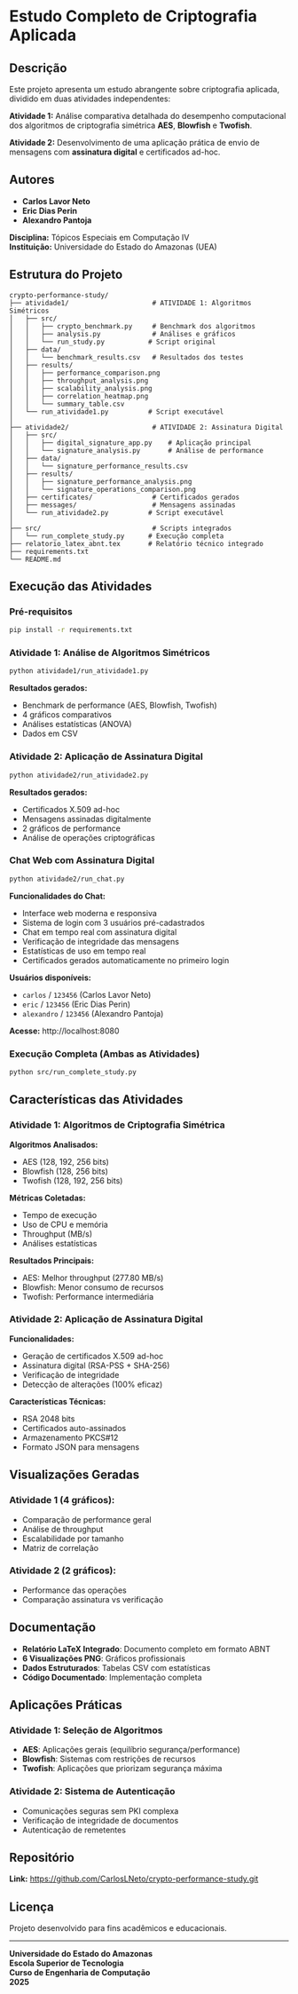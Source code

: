 # Estudo Completo de Criptografia Aplicada

## Descrição

Este projeto apresenta um estudo abrangente sobre criptografia aplicada, dividido em duas atividades independentes:

**Atividade 1:** Análise comparativa detalhada do desempenho computacional dos algoritmos de criptografia simétrica **AES**, **Blowfish** e **Twofish**.

**Atividade 2:** Desenvolvimento de uma aplicação prática de envio de mensagens com **assinatura digital** e certificados ad-hoc.

## Autores

- **Carlos Lavor Neto**
- **Eric Dias Perin**
- **Alexandro Pantoja**

**Disciplina:** Tópicos Especiais em Computação IV  
**Instituição:** Universidade do Estado do Amazonas (UEA)

## Estrutura do Projeto

```
crypto-performance-study/
├── atividade1/                     # ATIVIDADE 1: Algoritmos Simétricos
│   ├── src/
│   │   ├── crypto_benchmark.py     # Benchmark dos algoritmos
│   │   ├── analysis.py             # Análises e gráficos
│   │   └── run_study.py           # Script original
│   ├── data/
│   │   └── benchmark_results.csv   # Resultados dos testes
│   ├── results/
│   │   ├── performance_comparison.png
│   │   ├── throughput_analysis.png
│   │   ├── scalability_analysis.png
│   │   ├── correlation_heatmap.png
│   │   └── summary_table.csv
│   └── run_atividade1.py          # Script executável
│
├── atividade2/                     # ATIVIDADE 2: Assinatura Digital
│   ├── src/
│   │   ├── digital_signature_app.py    # Aplicação principal
│   │   └── signature_analysis.py       # Análise de performance
│   ├── data/
│   │   └── signature_performance_results.csv
│   ├── results/
│   │   ├── signature_performance_analysis.png
│   │   └── signature_operations_comparison.png
│   ├── certificates/               # Certificados gerados
│   ├── messages/                   # Mensagens assinadas
│   └── run_atividade2.py          # Script executável
│
├── src/                            # Scripts integrados
│   └── run_complete_study.py      # Execução completa
├── relatorio_latex_abnt.tex       # Relatório técnico integrado
├── requirements.txt
└── README.md
```

## Execução das Atividades

### Pré-requisitos
```bash
pip install -r requirements.txt
```

### Atividade 1: Análise de Algoritmos Simétricos
```bash
python atividade1/run_atividade1.py
```

**Resultados gerados:**
- Benchmark de performance (AES, Blowfish, Twofish)
- 4 gráficos comparativos
- Análises estatísticas (ANOVA)
- Dados em CSV

### Atividade 2: Aplicação de Assinatura Digital
```bash
python atividade2/run_atividade2.py
```

**Resultados gerados:**
- Certificados X.509 ad-hoc
- Mensagens assinadas digitalmente
- 2 gráficos de performance
- Análise de operações criptográficas

### Chat Web com Assinatura Digital
```bash
python atividade2/run_chat.py
```

**Funcionalidades do Chat:**
- Interface web moderna e responsiva
- Sistema de login com 3 usuários pré-cadastrados
- Chat em tempo real com assinatura digital
- Verificação de integridade das mensagens
- Estatísticas de uso em tempo real
- Certificados gerados automaticamente no primeiro login

**Usuários disponíveis:**
- `carlos` / `123456` (Carlos Lavor Neto)
- `eric` / `123456` (Eric Dias Perin)  
- `alexandro` / `123456` (Alexandro Pantoja)

**Acesse:** http://localhost:8080

### Execução Completa (Ambas as Atividades)
```bash
python src/run_complete_study.py
```

## Características das Atividades

### Atividade 1: Algoritmos de Criptografia Simétrica

**Algoritmos Analisados:**
- AES (128, 192, 256 bits)
- Blowfish (128, 256 bits)
- Twofish (128, 192, 256 bits)

**Métricas Coletadas:**
- Tempo de execução
- Uso de CPU e memória
- Throughput (MB/s)
- Análises estatísticas

**Resultados Principais:**
- AES: Melhor throughput (277.80 MB/s)
- Blowfish: Menor consumo de recursos
- Twofish: Performance intermediária

### Atividade 2: Aplicação de Assinatura Digital

**Funcionalidades:**
- Geração de certificados X.509 ad-hoc
- Assinatura digital (RSA-PSS + SHA-256)
- Verificação de integridade
- Detecção de alterações (100% eficaz)

**Características Técnicas:**
- RSA 2048 bits
- Certificados auto-assinados
- Armazenamento PKCS#12
- Formato JSON para mensagens

## Visualizações Geradas

### Atividade 1 (4 gráficos):
- Comparação de performance geral
- Análise de throughput
- Escalabilidade por tamanho
- Matriz de correlação

### Atividade 2 (2 gráficos):
- Performance das operações
- Comparação assinatura vs verificação

## Documentação

- **Relatório LaTeX Integrado**: Documento completo em formato ABNT
- **6 Visualizações PNG**: Gráficos profissionais
- **Dados Estruturados**: Tabelas CSV com estatísticas
- **Código Documentado**: Implementação completa

## Aplicações Práticas

### Atividade 1: Seleção de Algoritmos
- **AES**: Aplicações gerais (equilíbrio segurança/performance)
- **Blowfish**: Sistemas com restrições de recursos
- **Twofish**: Aplicações que priorizam segurança máxima

### Atividade 2: Sistema de Autenticação
- Comunicações seguras sem PKI complexa
- Verificação de integridade de documentos
- Autenticação de remetentes

## Repositório

**Link:** https://github.com/CarlosLNeto/crypto-performance-study.git

## Licença

Projeto desenvolvido para fins acadêmicos e educacionais.

---

**Universidade do Estado do Amazonas**  
**Escola Superior de Tecnologia**  
**Curso de Engenharia de Computação**  
**2025**
